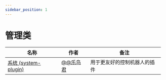 ```yaml
---
sidebar_position: 1
---
```


# 管理类

| 名称  |  作者  | 备注  |
|-------| ----- |------ |
| [系统 (system-plugin)](https://github.com/yoimiya-kokomi/Miao-Yunzai/tree/system) | [@@乐鸟君](https://github.com/ningmengchongshui) | 用于更友好的控制机器人的插件 |
